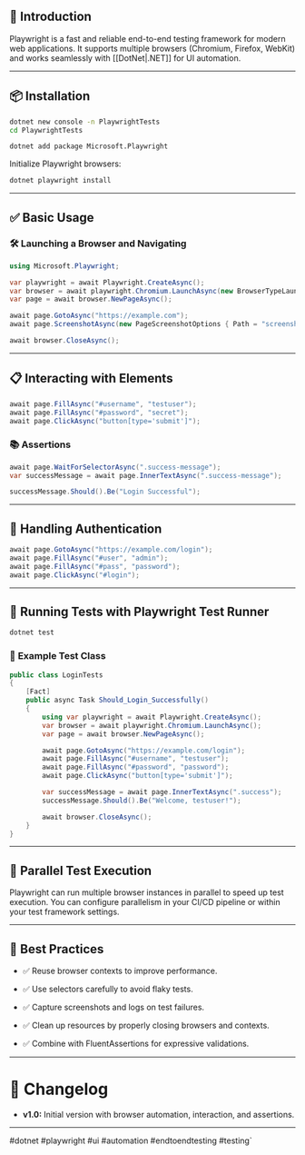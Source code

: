 ## 📌 **Introduction**

Playwright is a fast and reliable end-to-end testing framework for modern web applications. It supports multiple browsers (Chromium, Firefox, WebKit) and works seamlessly with [[DotNet|.NET]] for UI automation.

---

## 📦 **Installation**

```bash
dotnet new console -n PlaywrightTests
cd PlaywrightTests

dotnet add package Microsoft.Playwright
```

Initialize Playwright browsers:

```bash
dotnet playwright install
```

---

## ✅ **Basic Usage**

### 🛠️ **Launching a Browser and Navigating**

```csharp
using Microsoft.Playwright;

var playwright = await Playwright.CreateAsync();
var browser = await playwright.Chromium.LaunchAsync(new BrowserTypeLaunchOptions { Headless = false });
var page = await browser.NewPageAsync();

await page.GotoAsync("https://example.com");
await page.ScreenshotAsync(new PageScreenshotOptions { Path = "screenshot.png" });

await browser.CloseAsync();
```

---

## 📋 **Interacting with Elements**

```csharp
await page.FillAsync("#username", "testuser");
await page.FillAsync("#password", "secret");
await page.ClickAsync("button[type='submit']");
```

### 📚 **Assertions**

```csharp
await page.WaitForSelectorAsync(".success-message");
var successMessage = await page.InnerTextAsync(".success-message");

successMessage.Should().Be("Login Successful");
```

---

## 🔐 **Handling Authentication**

```csharp
await page.GotoAsync("https://example.com/login");
await page.FillAsync("#user", "admin");
await page.FillAsync("#pass", "password");
await page.ClickAsync("#login");
```

---

## 📂 **Running Tests with Playwright Test Runner**

```bash
dotnet test
```

### 📖 **Example Test Class**

```csharp
public class LoginTests
{
    [Fact]
    public async Task Should_Login_Successfully()
    {
        using var playwright = await Playwright.CreateAsync();
        var browser = await playwright.Chromium.LaunchAsync();
        var page = await browser.NewPageAsync();

        await page.GotoAsync("https://example.com/login");
        await page.FillAsync("#username", "testuser");
        await page.FillAsync("#password", "password");
        await page.ClickAsync("button[type='submit']");

        var successMessage = await page.InnerTextAsync(".success");
        successMessage.Should().Be("Welcome, testuser!");

        await browser.CloseAsync();
    }
}
```

---

## 🚀 **Parallel Test Execution**

Playwright can run multiple browser instances in parallel to speed up test execution. You can configure parallelism in your CI/CD pipeline or within your test framework settings.

---

## 📅 **Best Practices**

- ✅ Reuse browser contexts to improve performance.
    
- ✅ Use selectors carefully to avoid flaky tests.
    
- ✅ Capture screenshots and logs on test failures.
    
- ✅ Clean up resources by properly closing browsers and contexts.
    
- ✅ Combine with FluentAssertions for expressive validations.
    

---

# 📅 **Changelog**

- **v1.0:** Initial version with browser automation, interaction, and assertions.
    

---

#dotnet #playwright #ui #automation #endtoendtesting #testing`